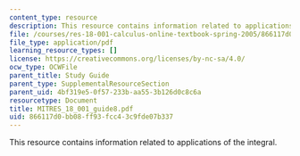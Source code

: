 ```yaml
---
content_type: resource
description: This resource contains information related to applications of the integral.
file: /courses/res-18-001-calculus-online-textbook-spring-2005/866117d0bb08ff93fcc43c9fde07b337_MITRES_18_001_guide8.pdf
file_type: application/pdf
learning_resource_types: []
license: https://creativecommons.org/licenses/by-nc-sa/4.0/
ocw_type: OCWFile
parent_title: Study Guide
parent_type: SupplementalResourceSection
parent_uid: 4bf319e5-0f57-233b-aa55-3b126d0c8c6a
resourcetype: Document
title: MITRES_18_001_guide8.pdf
uid: 866117d0-bb08-ff93-fcc4-3c9fde07b337
---
```

This resource contains information related to applications of the integral.